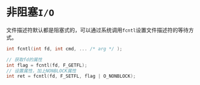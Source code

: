 # 非阻塞`I/O`

文件描述符默认都是阻塞式的，可以通过系统调用`fcntl`设置文件描述符的等待方式。

```C
int fcntl(int fd, int cmd, ... /* arg */ );
```

```C++
// 获取fd的属性
int flag = fcntl(fd, F_GETFL);
// 设置属性，加上NONBLOCK属性
int ret = fcntl(fd, F_SETFL, flag | O_NONBLOCK);
```

